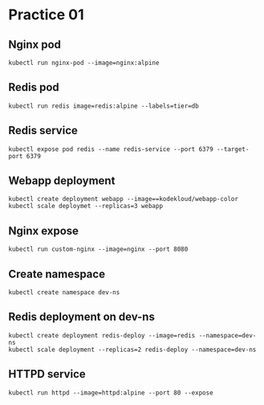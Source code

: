 # Practice 01

## Nginx pod

```shell
kubectl run nginx-pod --image=nginx:alpine
```

## Redis pod

```shell
kubectl run redis image=redis:alpine --labels=tier=db
```

## Redis service

```shell
kubectl expose pod redis --name redis-service --port 6379 --target-port 6379
```

## Webapp deployment

```shell
kubectl create deployment webapp --image==kodekloud/webapp-color
kubectl scale deploymet --replicas=3 webapp
```

## Nginx expose

```shell
kubectl run custom-nginx --image=nginx --port 8080
```

## Create namespace

```shell
kubectl create namespace dev-ns
```

## Redis deployment on dev-ns

```shell
kubectl create deployment redis-deploy --image=redis --namespace=dev-ns
kubectl scale deployment --replicas=2 redis-deploy --namespace=dev-ns
```

## HTTPD service

```shell
kubectl run httpd --image=httpd:alpine --port 80 --expose
```
